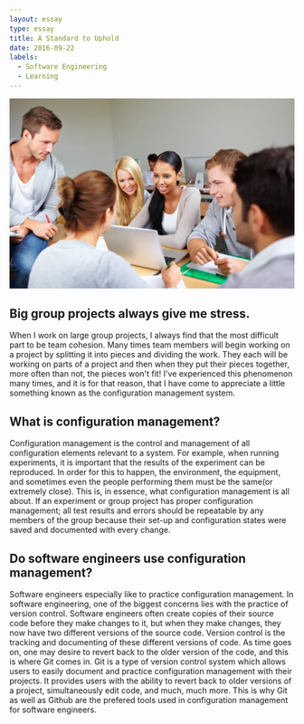 ```yaml
---
layout: essay
type: essay
title: A Standard to Uphold
date: 2016-09-22
labels:
  - Software Engineering
  - Learning
---
```


<img class="ui medium right floated rounded image" src="../images/Group_Projects.jpg">
<H2>Big group projects always give me stress.</H2>

When I work on large group projects, I always find that the most difficult part to be team cohesion. Many times team members will begin working on a project by splitting it into pieces and dividing the work. They each will be working on parts of a project and then when they put their pieces together, more often than not, the pieces won't fit! I've experienced this phenomenon many times, and it is for that reason, that I have come to appreciate a little something known as the configuration management system.

<H2>What is configuration management?</H2>

Configuration management is the control and management of all configuration elements relevant to a system. For example, when running experiments, it is important that the results of the experiment can be reproduced. In order for this to happen, the environment, the equipment, and sometimes even the people performing them must be the same(or extremely close). This is, in essence, what configuration management is all about. If an experiment or group project has proper configuration management; all test results and errors should be repeatable by any members of the group because their set-up and configuration states were saved and documented with every change.

<H2>Do software engineers use configuration management?</H2>

Software engineers especially like to practice configuration management. In software engineering, one of the biggest concerns lies with the practice of version control. Software engineers often create copies of their source code before they make changes to it, but when they make changes, they now have two different versions of the source code. Version control is the tracking and documenting of these different versions of code. As time goes on, one may desire to revert back to the older version of the code, and this is where Git comes in. Git is a type of version control system which allows users to easily document and practice configuration management with their projects. It provides users with the ability to revert back to older versions of a project, simultaneously edit code, and much, much more. This is why Git as well as Github are the prefered tools used in configuration management for software engineers.

